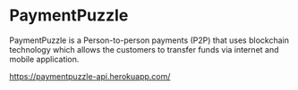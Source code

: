 # PaymentPuzzle
PaymentPuzzle is a Person-to-person payments (P2P) that uses blockchain technology which allows the customers to transfer funds via internet and  mobile application.

https://paymentpuzzle-api.herokuapp.com/
